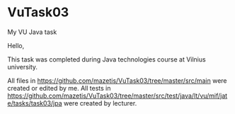# VuTask03
My VU Java task

Hello,

This task was completed during Java technologies course at Vilnius university.

All files in https://github.com/mazetis/VuTask03/tree/master/src/main were created or edited by me. 
All tests in https://github.com/mazetis/VuTask03/tree/master/src/test/java/lt/vu/mif/jate/tasks/task03/jpa were created by lecturer.
